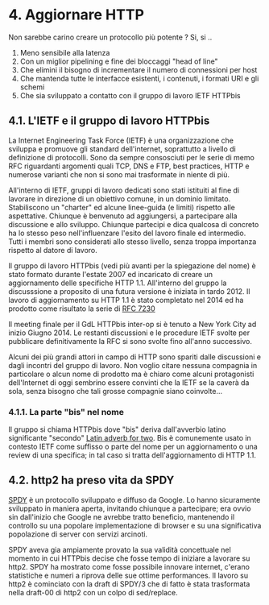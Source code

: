 # 4. Aggiornare HTTP

Non sarebbe carino creare un protocollo più potente ? Si, si ..

1. Meno sensibile alla latenza
2. Con un miglior pipelining e fine dei bloccaggi "head of line"
3. Che elimini il bisogno di incrementare il numero di connessioni per host
4. Che mantenda tutte le interfacce esistenti, i contenuti, i formati URI e gli schemi
5. Che sia sviluppato a contatto con il gruppo di lavoro IETF HTTPbis

## 4.1. L'IETF e il gruppo di lavoro HTTPbis

La Internet Engineering Task Force (IETF) è una organizzazione che sviluppa e promuove gli standard dell'internet, soprattutto a livello di definizione di protocolli. Sono da sempre consosciuti per le serie di memo RFC riguardanti argomenti quali TCP, DNS e FTP, best practices, HTTP e numerose varianti che non si sono mai trasformate in niente di più.

All'interno di IETF, gruppi di lavoro dedicati sono stati istituiti al fine di lavorare in direzione di un obiettivo comune, in un dominio limitato. Stabiliscono un "charter" ed alcune linee-guida (e limiti) rispetto alle aspettative. Chiunque è benvenuto ad aggiungersi, a partecipare alla discussione e allo sviluppo. Chiunque partecipi e dica qualcosa di concreto ha lo stesso peso nell'influenzare l'esito del lavoro finale ed intermedio. Tutti i membri sono considerati allo stesso livello, senza troppa importanza rispetto al datore di lavoro.

Il gruppo di lavoro HTTPbis (vedi più avanti per la spiegazione del nome) è 
stato formato durante l'estate 2007 ed incaricato di creare un aggiornamento 
delle specifiche HTTP 1.1. All'interno del gruppo la discusssione a proposito
di una futura versione è iniziata in tardo 2012. Il lavoro di aggiornamento su
HTTP 1.1 è stato completato nel 2014 ed ha prodotto come risultato la serie di
[RFC 7230](https://tools.ietf.org/html/rfc7230)

Il meeting finale per il GdL HTTPbis inter-op si è tenuto a New York City ad inizio Giugno 2014. Le restanti discussioni e le procedure IETF svolte per pubblicare definitivamente la RFC si sono svolte fino all'anno successivo.

Alcuni dei più grandi attori in campo di HTTP sono spariti dalle discussioni e dagli incontri del gruppo di lavoro. Non voglio citare nessuna compagnia in particolare o alcun nome di prodotto ma è chiaro come alcuni protagonisti dell'Internet di oggi sembrino essere convinti che la IETF se la caverà da sola, senza bisogno che tali grosse compagnie siano coinvolte...

### 4.1.1. La parte "bis" nel nome

Il gruppo si chiama HTTPbis dove "bis" deriva dall'avverbio latino significante "secondo" [Latin adverb for two](https://en.wiktionary.org/wiki/bis#Latin). Bis è comunemente usato in contesto IETF come suffisso o parte del nome per un aggiornamento o una review di una specifica; in tal caso si tratta dell'aggiornamento di HTTP 1.1.

## 4.2. http2 ha preso vita da SPDY

[SPDY](https://en.wikipedia.org/wiki/SPDY) è un protocollo sviluppato e diffuso da Google. Lo hanno sicuramente sviluppato in maniera aperta, invitando chiunque a partecipare; era ovvio sin dall'inizio che Google ne avrebbe tratto beneficio, mantenendo il controllo su una popolare implementazione di browser e su una significativa popolazione di server con servizi arcinoti.

SPDY aveva gia ampiamente provato la sua validità concettuale nel momento in cui HTTPbis decise che fosse tempo di iniziare a lavorare su http2. SPDY ha mostrato come fosse possibile innovare internet, c'erano statistiche e numeri a riprova delle sue ottime performances. Il lavoro su http2 è cominciato con la draft di SPDY/3 che di fatto è stata trasformata nella draft-00 di http2 con un colpo di sed/replace.

